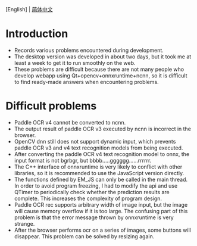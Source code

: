 
[English] | [简体中文](./trouble_records_cn.md)

# Introduction

- Records various problems encountered during development.
- The desktop version was developed in about two days, but it took me at least a week to get it to run smoothly on the web.
- These problems are difficult because there are not many people who develop webapp using Qt+opencv+onnxruntime+ncnn, so it is difficult to find ready-made answers when encountering problems.

# Difficult problems

- Paddle OCR v4 cannot be converted to ncnn.
- The output result of paddle OCR v3 executed by ncnn is incorrect in the browser.
- OpenCV dnn still does not support dynamic input, which prevents paddle OCR v3 and v4 text recognition models from being executed.
- After converting the paddle OCR v4 text recognition model to onnx, the input format is not bgrbgr, but bbbb.....gggggg......rrrrrr.
- The C++ interface of onnxruntime is very likely to conflict with other libraries, so it is recommended to use the JavaScript version directly.
- The functions defined by EM_JS can only be called in the main thread. In order to avoid program freezing, I had to modify the api and use QTimer to periodically check    whether the prediction results are complete. This increases the complexity of program design.
- Paddle OCR rec supports arbitrary width of image input, but the image will cause memory overflow if it is too large. The confusing part of this problem is that the error message thrown by onnxruntime is very strange.
- After the browser performs ocr on a series of images, some buttons will disappear. This problem can be solved by resizing again.